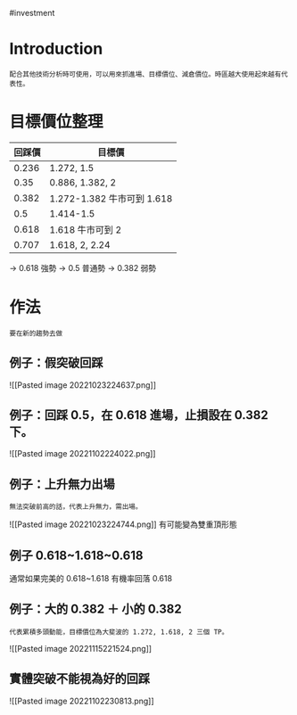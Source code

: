 #investment 

# Introduction
	配合其他技術分析時可使用，可以用來抓進場、目標價位、減倉價位。時區越大使用起來越有代表性。


# 目標價位整理
| 回踩價 | 目標價                     |
| ------ | -------------------------- |
| 0.236  | 1.272, 1.5                 |
| 0.35   | 0.886, 1.382, 2            |
| 0.382  | 1.272-1.382 牛市可到 1.618 |
| 0.5    | 1.414-1.5                  |
| 0.618  | 1.618 牛市可到 2           |
| 0.707  | 1.618, 2, 2.24             | 

→ 0.618 強勢
→ 0.5 普通勢
→ 0.382 弱勢

# 作法
	要在新的趨勢去做
## 例子：假突破回踩
![[Pasted image 20221023224637.png]]

## 例子：回踩 0.5，在 0.618 進場，止損設在 0.382 下。
![[Pasted image 20221102224022.png]]

## 例子：上升無力出場
	無法突破前高的話，代表上升無力，需出場。
![[Pasted image 20221023224744.png]]
	有可能變為雙重頂形態

## 例子 0.618~1.618~0.618
通常如果完美的 0.618~1.618 有機率回落 0.618

## 例子：大的 0.382 ＋ 小的 0.382
	代表累積多頭動能，目標價位為大斐波的 1.272, 1.618, 2 三個 TP。
![[Pasted image 20221115221524.png]]

## 實體突破不能視為好的回踩
![[Pasted image 20221102230813.png]]

